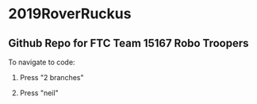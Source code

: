 # 2019RoverRuckus
Github Repo for FTC Team 15167 Robo Troopers
--------------------------------------------------------------------

To navigate to code:

1. Press "2 branches"

2. Press "neil"
